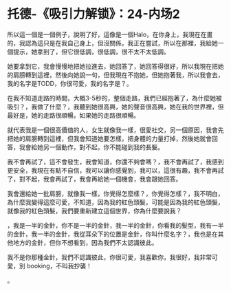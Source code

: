 # 托德-《吸引力解锁》：24-内场2

所以這一個是一個例子，說明了好，這像是一個Halo，在你身上，我現在在畫的，我認為這只是在我自己身上，但沒關係，我正在嘗試，所以在那裡，我給她一個提示，她拿到了，但它很低調，很低調，很不太不太低調。

她要拿到它，我會慢慢地把她拉進去，她回答了，她回答得很好，所以我現在把她的肩膀轉到這裡，然後向她說一句，但我現在不抱她，但她抱著我，所以我會去，我的名字是TODD，你很可愛，我的名字是？。

在我不知道走路的時間，大概3-5秒的，整個走路，我們已經抱著了，為什麼她被吸引？，我做了什麼？，我聽到她很高興，她的聲音很高興，她在我的世界裡，但最好是，她的走路很順暢，如果她的走路很順暢。

就代表我是一個很高價值的人，女生就像我一樣，很愛社交，另一個原因，我會先把她的肩膀轉到這裡，但我會知道她要怎樣，把身體的力量打掉，然後她就會回答，我會給她另一個動作，對不起，你不能碰到我的長髮。

我不會再試了，這不會發生，我會知道，你還不夠會嗎？，我不會再試了，我感到更安全，我現在有點不自信，我可以讓你感覺到，我可以，這很有趣，我不會再試了，對不起，我會再試了，我會再給她一個機會，我會跟她回答。

我會還給她一批肩膀，就像我一樣，你覺得怎麼樣？，你覺得怎樣？，我不明白，為什麼我變得這麼可愛，不知道，因為我的紅色頭髮，可能是因為我的紅色頭髮，就像我的紅色頭髮，我們要重新建立這個世界，你為什麼要說我？

，我是一半的金針，你不是一半的金針，我一半的金針，你看我的髮型，我有一半的金針，我一半的金針，我從耳朵下的位置是金針，你叫什麼名字？，我也是在其他地方的金針，但你不想看到，因為我們不太認識彼此。

我不是你那種金針，我們不認識彼此，你很可愛，我喜歡你，我很好，我非常可愛，別 booking，不叫我抄襲！

。